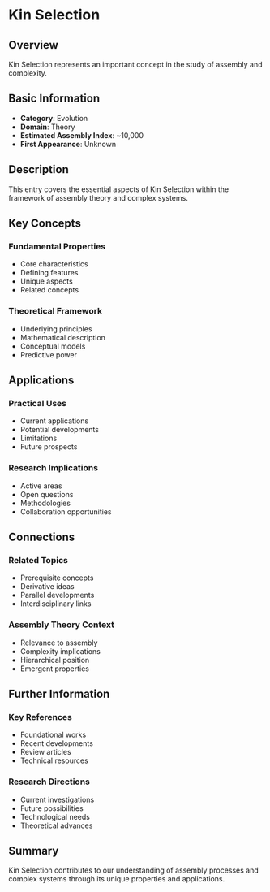 # Kin Selection

## Overview

Kin Selection represents an important concept in the study of assembly and complexity.

## Basic Information

- **Category**: Evolution
- **Domain**: Theory
- **Estimated Assembly Index**: ~10,000
- **First Appearance**: Unknown

## Description

This entry covers the essential aspects of Kin Selection within the framework of assembly theory and complex systems.

## Key Concepts

### Fundamental Properties
- Core characteristics
- Defining features
- Unique aspects
- Related concepts

### Theoretical Framework
- Underlying principles
- Mathematical description
- Conceptual models
- Predictive power

## Applications

### Practical Uses
- Current applications
- Potential developments
- Limitations
- Future prospects

### Research Implications
- Active areas
- Open questions
- Methodologies
- Collaboration opportunities

## Connections

### Related Topics
- Prerequisite concepts
- Derivative ideas
- Parallel developments
- Interdisciplinary links

### Assembly Theory Context
- Relevance to assembly
- Complexity implications
- Hierarchical position
- Emergent properties

## Further Information

### Key References
- Foundational works
- Recent developments
- Review articles
- Technical resources

### Research Directions
- Current investigations
- Future possibilities
- Technological needs
- Theoretical advances

## Summary

Kin Selection contributes to our understanding of assembly processes and complex systems through its unique properties and applications.

